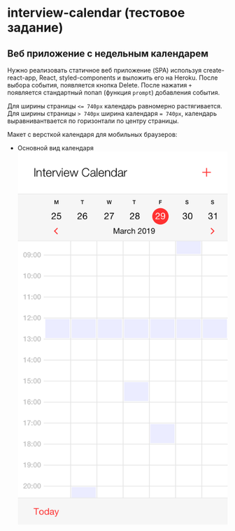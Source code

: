 


# interview-calendar (тестовое задание)

## Веб приложение с недельным календарем
Нужно реализовать статичное веб приложение (SPA) используя create-react-app, React, styled-components и выложить его на Heroku.
После выбора события, появляется кнопка Delete.
После нажатия `+` появляется стандартный попап (функция `prompt`) добавления события.

Для ширины страницы `<= 740px` календарь равномерно растягивается. Для ширины страницы `> 740px` ширина календаря `= 740px`, календарь выравнивантвается по горизонтали по центру страницы.

Макет c версткой календаря для мобильных браузеров:
* Основной вид календаря ![Основной вид календаря](./imagesForReadMe/1.%20Main%20Mobile@2x.png)

